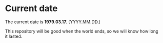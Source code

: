 # Current date

The current date is **1979.03.17.** (YYYY.MM.DD.)

This repository will be good when the world ends, so we will know how long it lasted.
